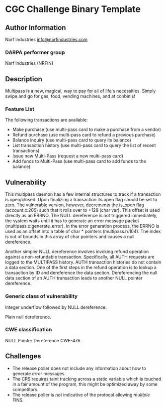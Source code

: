 # CGC Challenge Binary Template

## Author Information

Narf Industries <info@narfindustries.com>

### DARPA performer group

Narf Industries (NRFIN)

## Description

Multipass is a new, magical, way to pay for all of life's necessities. Simply swipe and go for gas, food, vending machines, and at conbinis! 

### Feature List

The following transactions are available:
- Make purchase (use multi-pass card to make a purchase from a vendor)
- Refund purchase (use multi-pass card to refund a previous purchase)
- Balance inquiry (use multi-pass card to query its balance)
- List transaction history (use multi-pass card to query the list of recent transactions)
- Issue new Multi-Pass (request a new multi-pass card)
- Add funds to Multi-Pass (use multi-pass card to add funds to the balance)

## Vulnerability

This multipass daemon has a few internal structures to track if a transaction is open/closed. Upon finalizing a transaction its open flag should be set to zero.
The vulnerable version, however, decrements the is_open flag (account.c:205) such that it rolls over to +128 (char var). This offset is used directly as an ERRNO.
The NULL dereference is not triggered immediately, the system waits until it has to generate an error message packet (multipass.c:generate_error). 
In the error generation process, the ERRNO is used as an offset into a table of char * pointers (multipass.h:104). The index is out of bounds in this array of char pointers and causes a null dereference.

Another simpler NULL dereference involves invoking refund operation against a non-refundable transaction. Specifically, all AUTH requests are logged to the MULTIPASS history. AUTH transaction histories do not contain a data section. One of the first steps in the refund operation is to lookup a transaction by ID and dereference the data section. Dereferencing the null data section of an AUTH transaction leads to another NULL pointer dereference. 

### Generic class of vulnerability

Integer underflow followed by NULL dereference.

Plain null dereference.

### CWE classification

NULL Pointer Dereference
CWE-476

## Challenges
* The release poller does not include any information about how to generate error messages.
* The CRS requires taint tracking across a static variable which is touched in a fair amount of the program, this might be optimized away by some competitors.
* The release poller is not indicative of the protocol allowing *multiple* FINS.


